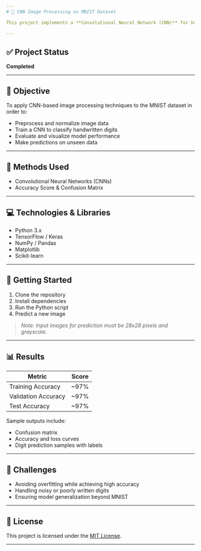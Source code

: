 ```yaml
---
# 🧠 CNN Image Processing on MNIST Dataset

This project implements a **Convolutional Neural Network (CNN)** for handwritten digit recognition using the **MNIST dataset**. The goal is to build a deep learning model that accurately classifies digits from 0 to 9 based on grayscale image inputs.

---
```


## ✅ Project Status
**Completed**

---

## 🎯 Objective

To apply CNN-based image processing techniques to the MNIST dataset in order to:

- Preprocess and normalize image data  
- Train a CNN to classify handwritten digits  
- Evaluate and visualize model performance  
- Make predictions on unseen data

---

## 🧪 Methods Used

- Convolutional Neural Networks (CNNs)  
- Accuracy Score & Confusion Matrix

---

## 💻 Technologies & Libraries

- Python 3.x  
- TensorFlow / Keras  
- NumPy / Pandas  
- Matplotlib  
- Scikit-learn

---

## 🚀 Getting Started

1. Clone the repository
2. Install dependencies
3. Run the Python script
4. Predict a new image


> *Note: Input images for prediction must be 28x28 pixels and grayscale.*

---

## 📊 Results

| Metric              | Score |
| ------------------- | ----- |
| Training Accuracy   | \~97% |
| Validation Accuracy | \~97% |
| Test Accuracy       | \~97% |

Sample outputs include:

* Confusion matrix
* Accuracy and loss curves
* Digit prediction samples with labels

---

## 🧩 Challenges

* Avoiding overfitting while achieving high accuracy
* Handling noisy or poorly written digits
* Ensuring model generalization beyond MNIST

---

## 📄 License

This project is licensed under the [MIT License](LICENSE).

---

